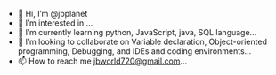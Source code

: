 - 👋 Hi, I’m @jbplanet
- 👀 I’m interested in ...
- 🌱 I’m currently learning python, JavaScript, java, SQL language...
- 💞️ I’m looking to collaborate on Variable declaration, Object-oriented programming, Debugging, and IDEs and coding environments...
- 📫 How to reach me jbworld720@gmail.com...

<!---
jbplanet/jbplanet is a ✨ special ✨ repository because its `README.md` (this file) appears on your GitHub profile.
You can click the Preview link to take a look at your changes.
--->
